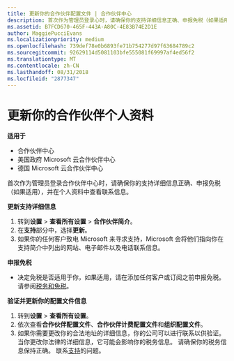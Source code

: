 ```yaml
---
title: 更新你的合作伙伴配置文件 | 合作伙伴中心
description: 首次作为管理员登录心时，请确保你的支持详细信息正确、申报免税（如果适用），并在个人资料中查看联系信息。
ms.assetid: B7FCD670-465F-443A-A80C-4E83B74E2D1E
author: MaggiePucciEvans
ms.localizationpriority: medium
ms.openlocfilehash: 739def78e0b6893fe71b754277d97f63684789c2
ms.sourcegitcommit: 92629114d5081103bfe555081f69997af4ed56f2
ms.translationtype: MT
ms.contentlocale: zh-CN
ms.lasthandoff: 08/31/2018
ms.locfileid: "2877347"
---
```

# <a name="update-your-partner-profile"></a>更新你的合作伙伴个人资料

**适用于**

-  合作伙伴中心
-  美国政府 Microsoft 云合作伙伴中心
-  德国 Microsoft 云合作伙伴中心

首次作为管理员登录合作伙伴中心时，请确保你的支持详细信息正确、申报免税（如果适用），并在个人资料中查看联系信息。

**更新支持详细信息**

1.  转到**设置** &gt; **查看所有设置** &gt; **合作伙伴简介**。
2.  在**支持**部分中，选择**更新**。
3.  如果你的任何客户致电 Microsoft 来寻求支持，Microsoft 会将他们指向你在支持简介中列出的网站、电子邮件以及电话联系信息。

**申报免税**

-   决定免税是否适用于你，如果适用，请在添加任何客户或订阅之前申报免税。 请参阅[税务和免税](tax-and-tax-exemptions.md)。

**验证并更新你的配置文件信息**

1.  转到**设置** &gt; **查看所有设置**。 
2.  依次查看**合作伙伴配置文件**、**合作伙伴计费配置文件**和**组织配置文件**。
3.  如果你需要更改你的合法地址的详细信息，你的公司可以进行联系以供验证。 当你更改你法律的详细信息，它可能会影响你的税务信息。 请确保你的税务信息保持正确。 联系[支持](https://partner.microsoft.com/support/contact-support)的问题。

 

 



